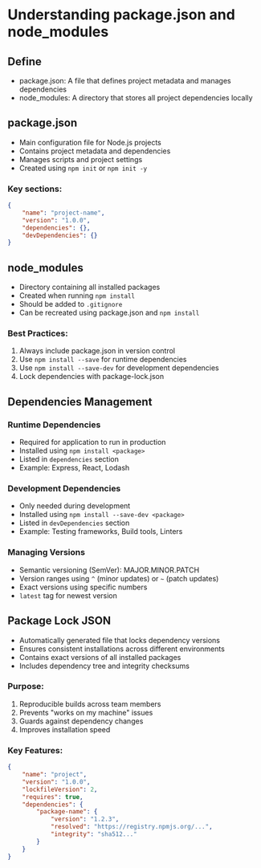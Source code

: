 # Understanding package.json and node_modules

## Define
- package.json: A file that defines project metadata and manages dependencies
- node_modules: A directory that stores all project dependencies locally

## package.json
- Main configuration file for Node.js projects
- Contains project metadata and dependencies
- Manages scripts and project settings
- Created using `npm init` or `npm init -y`

### Key sections:
```json
{
    "name": "project-name",
    "version": "1.0.0",
    "dependencies": {},
    "devDependencies": {}
}
```

## node_modules
- Directory containing all installed packages
- Created when running `npm install`
- Should be added to `.gitignore`
- Can be recreated using package.json and `npm install`

### Best Practices:
1. Always include package.json in version control
2. Use `npm install --save` for runtime dependencies
3. Use `npm install --save-dev` for development dependencies
4. Lock dependencies with package-lock.json

## Dependencies Management

### Runtime Dependencies
- Required for application to run in production
- Installed using `npm install <package>`
- Listed in `dependencies` section
- Example: Express, React, Lodash

### Development Dependencies
- Only needed during development
- Installed using `npm install --save-dev <package>`
- Listed in `devDependencies` section
- Example: Testing frameworks, Build tools, Linters

### Managing Versions
- Semantic versioning (SemVer): MAJOR.MINOR.PATCH
- Version ranges using `^` (minor updates) or `~` (patch updates)
- Exact versions using specific numbers
- `latest` tag for newest version

## Package Lock JSON
- Automatically generated file that locks dependency versions
- Ensures consistent installations across different environments
- Contains exact versions of all installed packages
- Includes dependency tree and integrity checksums

### Purpose:
1. Reproducible builds across team members
2. Prevents "works on my machine" issues
3. Guards against dependency changes
4. Improves installation speed

### Key Features:
```json
{
    "name": "project",
    "version": "1.0.0",
    "lockfileVersion": 2,
    "requires": true,
    "dependencies": {
        "package-name": {
            "version": "1.2.3",
            "resolved": "https://registry.npmjs.org/...",
            "integrity": "sha512..."
        }
    }
}
```